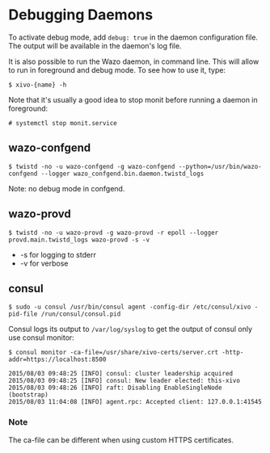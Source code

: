 Debugging Daemons
=================

To activate debug mode, add `debug: true` in the daemon configuration
file. The output will be available in the daemon\'s log file.

It is also possible to run the Wazo daemon, in command line. This will
allow to run in foreground and debug mode. To see how to use it, type:

```ShellSession
$ xivo-{name} -h
```

Note that it\'s usually a good idea to stop monit before running a
daemon in foreground:

```ShellSession
# systemctl stop monit.service
```

wazo-confgend
-------------

```ShellSession
$ twistd -no -u wazo-confgend -g wazo-confgend --python=/usr/bin/wazo-confgend --logger wazo_confgend.bin.daemon.twistd_logs
```

Note: no debug mode in confgend.

wazo-provd
----------

```ShellSession
$ twistd -no -u wazo-provd -g wazo-provd -r epoll --logger provd.main.twistd_logs wazo-provd -s -v
```

-   -s for logging to stderr
-   -v for verbose

consul
------

```ShellSession
$ sudo -u consul /usr/bin/consul agent -config-dir /etc/consul/xivo -pid-file /run/consul/consul.pid
```

Consul logs its output to `/var/log/syslog` to get the output of consul
only use consul monitor:

```ShellSession
$ consul monitor -ca-file=/usr/share/xivo-certs/server.crt -http-addr=https://localhost:8500

2015/08/03 09:48:25 [INFO] consul: cluster leadership acquired
2015/08/03 09:48:25 [INFO] consul: New leader elected: this-xivo
2015/08/03 09:48:26 [INFO] raft: Disabling EnableSingleNode (bootstrap)
2015/08/03 11:04:08 [INFO] agent.rpc: Accepted client: 127.0.0.1:41545
```

### Note

The ca-file can be different when using custom HTTPS certificates.
